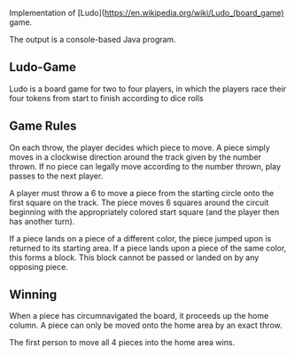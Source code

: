 
Implementation of [Ludo](https://en.wikipedia.org/wiki/Ludo_(board_game) game.

The output is a console-based Java program.

## Ludo-Game
Ludo is a board game for two to four players, in which the players race their four tokens from start to finish according to dice rolls

## Game Rules
On each throw, the player decides which piece to move. A piece simply moves in a clockwise direction around the track given by the number thrown. If no piece can legally move according to the number thrown, play passes to the next player.

A player must throw a 6 to move a piece from the starting circle onto the first square on the track. The piece moves 6 squares around the circuit beginning with the appropriately colored start square (and the player then has another turn).

If a piece lands on a piece of a different color, the piece jumped upon is returned to its starting area. If a piece lands upon a piece of the same color, this forms a block. This block cannot be passed or landed on by any opposing piece.

## Winning
When a piece has circumnavigated the board, it proceeds up the home column. A piece can only be moved onto the home area by an exact throw.

The first person to move all 4 pieces into the home area wins.